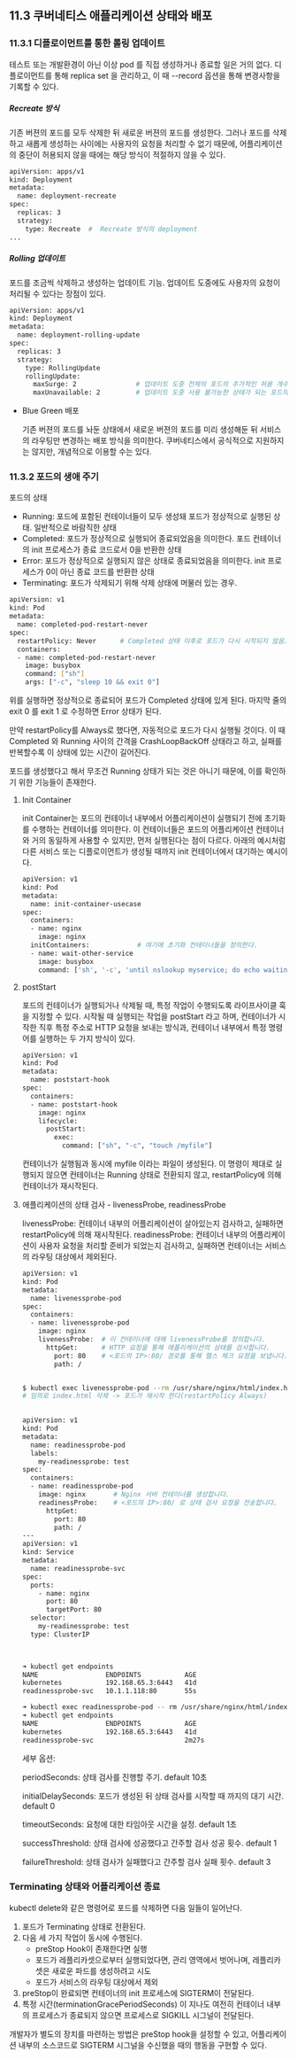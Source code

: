 ## 11.3 쿠버네티스 애플리케이션 상태와 배포



### 11.3.1 디플로이먼트를 통한 롤링 업데이트

테스트 또는 개발환경이 아닌 이상 pod 를 직접 생성하거나 종료할 일은 거의 없다. 디플로이먼트를 통해 replica set 을 관리하고, 이 때 --record 옵션을 통해 변경사항을 기록할 수 있다. 

##### Recreate 방식 

  기존 버젼의 포드를 모두 삭제한 뒤 새로운 버젼의 포드를 생성한다. 그러나 포드를 삭제하고 새롭게 생성하는 사이에는 사용자의 요청을 처리할 수 없기 때문에, 어플리케이션의 중단이 허용되지 않을 때에는 해당 방식이 적절하지 않을 수 있다.

```BASH
apiVersion: apps/v1
kind: Deployment
metadata:
  name: deployment-recreate
spec:
  replicas: 3
  strategy:
    type: Recreate  #  Recreate 방식의 deployment
...
```



##### Rolling 업데이트

  포드를 조금씩 삭제하고 생성하는 업데이트 기능. 업데이트 도중에도 사용자의 요청이 처리될 수 있다는 장점이 있다.

```bash
apiVersion: apps/v1
kind: Deployment
metadata:
  name: deployment-rolling-update
spec:
  replicas: 3
  strategy:
    type: RollingUpdate
    rollingUpdate:
      maxSurge: 2    			# 업데이트 도중 전체의 포드의 추가적인 허용 개수(비중)
      maxUnavailable: 2			# 업데이트 도중 사용 불가능한 상태가 되는 포드의 최대 수(비중)
```

* Blue Green 배포 

  기존 버젼의 포드를 놔둔 상태에서 새로운 버젼의 포드를 미리 생성해둔 뒤 서비스의 라우팅만 변경하는 배포 방식을 의미한다. 쿠버네티스에서 공식적으로 지원하지는 않지만, 개념적으로 이용할 수는 있다. 





### 11.3.2 포드의 생애 주기

포드의 상태

* Running: 포드에 포함된 컨테이너들이 모두 생성돼 포드가 정상적으로 실행된 상태. 일반적으로 바람직한 상태
* Completed: 포드가 정상적으로 실행되어 종료되었음을 의미한다. 포드 컨테이너의 init 프로세스가 종료 코드로서 0을 반환한 상태
* Error: 포드가 정상적으로 실행되지 않은 상태로 종료되었음을 의미한다. init 프로세스가 0이 아닌 종료 코드를 반환한 상태
* Terminating: 포드가 삭제되기 위해 삭제 상태에 머물러 있는 경우.



```bash
apiVersion: v1
kind: Pod
metadata:
  name: completed-pod-restart-never
spec:
  restartPolicy: Never   	# Completed 상태 이후로 포드가 다시 시작되지 않음.  Always / Never / OnFailure 중에서 선택할 수 있다.
  containers:
  - name: completed-pod-restart-never
    image: busybox
    command: ["sh"]
    args: ["-c", "sleep 10 && exit 0"]
```

위를 실행하면 정상적으로 종료되어 포드가 Completed 상태에 있게 된다. 마지막 줄의 exit 0 를 exit 1 로 수정하면 Error 상태가 된다.

만약 restartPolicy를 Always로 했다면, 자동적으로 포드가 다시 실행될 것이다. 이 때 Completed 와 Running 사이의 간격을 CrashLoopBackOff 상태라고 하고, 실패를 반복할수록 이 상태에 있는 시간이 길어진다.

포드를 생성했다고 해서 무조건 Running 상태가 되는 것은 아니기 때문에, 이를 확인하기 위한 기능들이 존재한다.

1. Init Container

   init Container는 포드의 컨테이너 내부에서 어플리케이션이 실행되기 전에 초기화를 수행하는 컨테이너를 의미한다. 이 컨테이너들은 포드의 어플리케이션 컨테이너와 거의 동일하게 사용할 수 있지만, 먼저 실행된다는 점이 다르다. 아래의 예시처럼 다른 서비스 또는 디플로이먼트가 생성될 때까지 init 컨테이너에서 대기하는 예시이다. 

   ```bash
   apiVersion: v1
   kind: Pod
   metadata:
     name: init-container-usecase
   spec:
     containers:
     - name: nginx
       image: nginx
     initContainers:   			# 여기에 초기화 컨테이너들을 정의한다.
     - name: wait-other-service
       image: busybox
       command: ['sh', '-c', 'until nslookup myservice; do echo waiting..; sleep 1; done;']
   ```

2. postStart

   포드의 컨테이너가 실행되거나 삭제될 때, 특정 작업이 수행되도록 라이프사이클 훅을 지정할 수 있다. 시작될 때 실행되는 작업을 postStart 라고 하며, 컨테이너가 시작한 직후 특정 주소로 HTTP 요청을 보내는 방식과, 컨테이너 내부에서 특정 명령어를 실행하는 두 가지 방식이 있다.

   ```bash
   apiVersion: v1
   kind: Pod
   metadata:
     name: poststart-hook
   spec:
     containers:
     - name: poststart-hook
       image: nginx
       lifecycle:
         postStart:
           exec:
             command: ["sh", "-c", "touch /myfile"]
   ```

   컨테이너가 실행됨과 동시에 myfile 이라는 파일이 생성된다. 이 명령이 제대로 실행되지 않으면 컨테이너는 Running 상태로 전환되지 않고, restartPolicy에 의해 컨테이너가 재시작된다.

3. 애플리케이션의 상태 검사 - livenessProbe, readinessProbe

   livenessProbe: 컨테이너 내부의 어플리케이션이 살아있는지 검사하고, 실패하면 restartPolicy에 의해 재시작된다.
   readinessProbe: 컨테이너 내부의 어플리케이션이 사용자 요청을 처리할 준비가 되었는지 검사하고, 실패하면 컨테이너는 서비스의 라우팅 대상에서 제외된다.

   ```bash
   apiVersion: v1
   kind: Pod
   metadata:
     name: livenessprobe-pod
   spec:
     containers:
     - name: livenessprobe-pod
       image: nginx
       livenessProbe:  # 이 컨테이너에 대해 livenessProbe를 정의합니다.
         httpGet:      # HTTP 요청을 통해 애플리케이션의 상태를 검사합니다.
           port: 80    # <포드의 IP>:80/ 경로를 통해 헬스 체크 요청을 보냅니다. 
           path: /
   
   
   $ kubectl exec livenessprobe-pod --rm /usr/share/nginx/html/index.html
   # 임의로 index.html 삭제 -> 포드가 재시작 한다(restartPolicy Always)
   ```

   ```bash
     
   apiVersion: v1
   kind: Pod
   metadata:
     name: readinessprobe-pod
     labels:
       my-readinessprobe: test
   spec:
     containers:
     - name: readinessprobe-pod
       image: nginx       # Nginx 서버 컨테이너를 생성합니다.
       readinessProbe:    # <포드의 IP>:80/ 로 상태 검사 요청을 전송합니다.
         httpGet:
           port: 80
           path: /
   ---
   apiVersion: v1
   kind: Service
   metadata:
     name: readinessprobe-svc
   spec:
     ports:
       - name: nginx
         port: 80
         targetPort: 80
     selector:
       my-readinessprobe: test
     type: ClusterIP
     
   
   
   ➜ kubectl get endpoints
   NAME                 ENDPOINTS           AGE
   kubernetes           192.168.65.3:6443   41d
   readinessprobe-svc   10.1.1.118:80       55s
   
   ➜ kubectl exec readinessprobe-pod -- rm /usr/share/nginx/html/index.html
   ➜ kubectl get endpoints
   NAME                 ENDPOINTS           AGE
   kubernetes           192.168.65.3:6443   41d
   readinessprobe-svc                       2m27s  
   ```

   세부 옵션:

   periodSeconds: 상태 검사를 진행할 주기. default 10초

   initialDelaySeconds: 포드가 생성된 뒤 상태 검사를 시작할 때 까지의 대기 시간. default 0

   timeoutSeconds: 요청에 대한 타임아웃 시간을 설정. default 1초

   successThreshold: 상태 검사에 성공했다고 간주할 검사 성공 횟수. default 1

   failureThreshold: 상태 검사가 실패했다고 간주할 검사 실패 횟수. default 3



### Terminating 상태와 어플리케이션 종료

kubectl delete와 같은 명령어로 포드를 삭제하면 다음 일들이 일어난다.

1. 포드가 Terminating 상태로 전환된다.
2. 다음 세 가지 작업이 동시에 수행된다. 
   * preStop Hook이 존재한다면 실행
   * 포드가 레플리카셋으로부터 실행되었다면, 관리 영역에서 벗어나며, 레플리카셋은 새로운 파드를 생성하려고 시도
   * 포드가 서비스의 라우팅 대상에서 제외
3.  preStop이 완료되면 컨테이너의 init 프로세스에 SIGTERM이 전달된다.
4. 특정 시간(terminationGracePeriodSeconds) 이 지나도 여전히 컨테이너 내부의 프로세스가 종료되지 않으면 프로세스로 SIGKILL 시그널이 전달된다.



개발자가 별도의 장치를 마련하는 방법은 preStop hook을 설정할 수 있고, 어플리케이션 내부의 소스코드로 SIGTERM 시그널을 수신했을 때의 행동을 구현할 수 있다.
